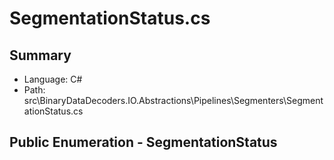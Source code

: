 ﻿# SegmentationStatus.cs

## Summary

* Language: C#
* Path: src\BinaryDataDecoders.IO.Abstractions\Pipelines\Segmenters\SegmentationStatus.cs

## Public Enumeration - SegmentationStatus

